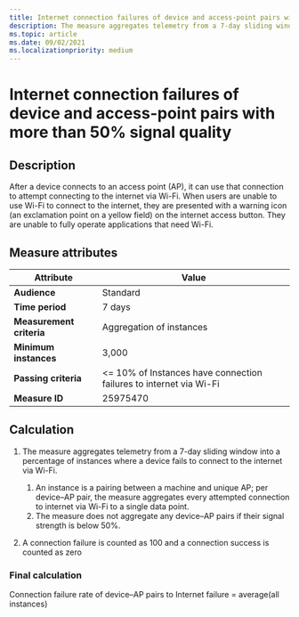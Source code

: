 ```yaml
---
title: Internet connection failures of device and access-point pairs with more than 50% signal quality
description: The measure aggregates telemetry from a 7-day sliding window into a percentage of instances where a device fails to connect to the internet via Wi-Fi.
ms.topic: article
ms.date: 09/02/2021
ms.localizationpriority: medium
---
```


# Internet connection failures of device and access-point pairs with more than 50% signal quality

## Description

After a device connects to an access point (AP), it can use that connection to attempt connecting to the internet via Wi-Fi. When users are unable to use Wi-Fi to connect to the internet, they are presented with a warning icon (an exclamation point on a yellow field) on the internet access button. They are unable to fully operate applications that need Wi-Fi.

## Measure attributes

| Attribute | Value |
|--|--|
| **Audience** | Standard |
| **Time period** | 7 days |
| **Measurement criteria** | Aggregation of instances |
| **Minimum instances** | 3,000 |
| **Passing criteria** | <= 10% of Instances have connection failures to internet via Wi-Fi |
| **Measure ID** | 25975470 |

## Calculation

1. The measure aggregates telemetry from a 7-day sliding window into a percentage of instances where a device fails to connect to the internet via Wi-Fi.

   1. An instance is a pairing between a machine and unique AP; per device–AP pair, the measure aggregates every attempted connection to internet via Wi-Fi to a single data point.
   1. The measure does not aggregate any device–AP pairs if their signal strength is below 50%.

1. A connection failure is counted as 100 and a connection success is counted as zero

### Final calculation

Connection failure rate of device–AP pairs to Internet failure = average(all instances)

